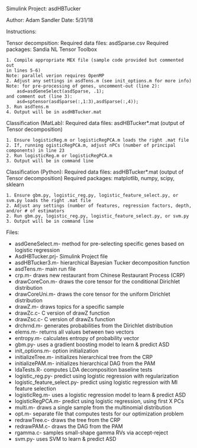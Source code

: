 Simulink Project: asdHBTucker

Author: Adam Sandler
Date: 5/31/18

Instructions:

Tensor decompsition:
    Required data files: asdSparse.csv
    Required packages: Sandia NL Tensor Toolbox
    
    1. Compile appropriate MEX file (sample code provided but commented out
    in lines 5-6)
    Note: parallel verion requires OpenMP
    2. Adjust any settings in asdTens.m (see init_options.m for more info)
    Note: for pre-processing of genes, uncomment-out (line 2):
        asd=asdGeneSelect(asdSparse, .1);
    and comment out (line 3):
        asd=sptensor(asdSparse(:,1:3),asdSparse(:,4));
    3. Run asdTens.m
    4. Output will be in asdHBTucker.mat

Classification (MatLab):
    Required data files: asdHBTucker*.mat (output of Tensor decomposition)
    
    1. Ensure logisticReg.m or logisticRegPCA.m loads the right .mat file
    2. If, running ogisticRegPCA.m, adjust nPCs (number of principal 
    components) in line 23
    2. Run logisticReg.m or logisticRegPCA.m
    3. Output will be in command line

Classification (Python):
    Required data files: asdHBTucker*.mat (output of Tensor decomposition)
    Required packages: matplotlib, numpy, scipy, sklearn
    
    1. Ensure gbm.py, logistic_reg.py, logistic_feature_select.py, or
    svm.py loads the right .mat file
    2. Adjust any settings (number of features, regression factors, depth, 
    and/or # of estimators
    2. Run gbm.py, logistic_reg.py, logistic_feature_select.py, or svm.py
    3. Output will be in command line


Files:
- asdGeneSelect.m- method for pre-selecting specific genes based on logistic regression
- AsdHBTucker.prj- Simulink Project file
- asdHBTucker3.m- hierarchical Bayesian Tucker decomposition function
- asdTens.m- main run file
- crp.m- draws new restaurant from Chinese Restaurant Process (CRP)
- drawCoreCon.m- draws the core tensor for the conditional Dirichlet distribution
- drawCoreUni.m- draws the core tensor for the uniform Dirichlet distribution
- drawZ.m- draws topics for a specific sample
- drawZc.c- C version of drawZ function
- drawZsc.c- C version of drawZs function
- drchrnd.m- generates probabilities from the Dirichlet distribution
- elems.m- returns all values between two vectors
- entropy.m- calculates entropy of probability vector
- gbm.py- uses a gradient boosting model to learn & predict ASD
- init_options.m- option initialization
- initializeTree.m- initializes hierarchical tree from the CRP
- initializePAM.m- initializes hierarchical DAG from the PAM
- ldaTests.R- computes LDA decomposition baseline tests
- logistic_reg.py- predict using logistic regression with regularization
- logistic_feature_select.py- predict using logistic regression with MI feature selection
- logisticReg.m- uses a logistic regression model to learn & predict ASD
- logisticRegPCA.m- predict using logistic regression, using first X PCs
- multi.m- draws a single sample from the multinomial distribution
- opt.m- separate file that computes tests for our optimization problem
- redrawTree.c- draws the tree from the CRP
- redrawPAM.c- draws the DAG from the PAM
- rgamma.c- samples small-shape gamma RVs via accept-reject
- svm.py- uses SVM to learn & predict ASD
